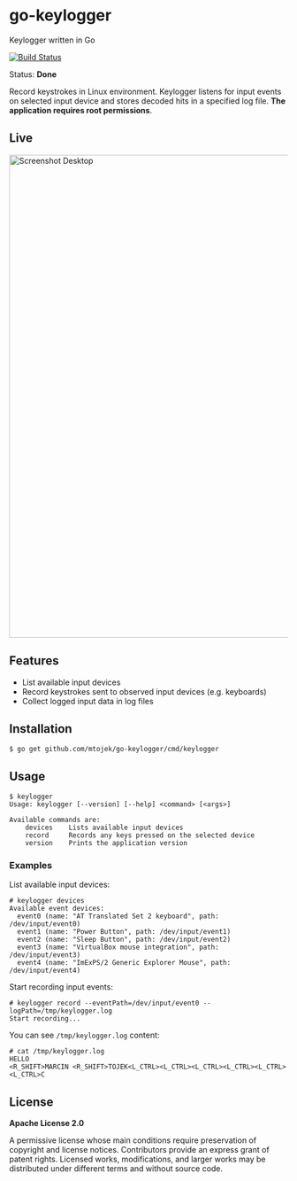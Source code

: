 # go-keylogger
Keylogger written in Go

[![Build Status](https://travis-ci.org/mtojek/go-keylogger.svg?branch=master)](https://travis-ci.org/mtojek/go-keylogger)

Status: **Done**

Record keystrokes in Linux environment. Keylogger listens for input events on selected input device and stores decoded hits in a specified log file. **The application requires root permissions**.

## Live

<img src="https://github.com/mtojek/go-keylogger/blob/master/screenshot-1.png" alt="Screenshot Desktop" width="872px" />

## Features

* List available input devices
* Record keystrokes sent to observed input devices (e.g. keyboards)
* Collect logged input data in log files

## Installation

~~~
$ go get github.com/mtojek/go-keylogger/cmd/keylogger
~~~

## Usage

~~~
$ keylogger 
Usage: keylogger [--version] [--help] <command> [<args>]

Available commands are:
    devices    Lists available input devices
    record     Records any keys pressed on the selected device
    version    Prints the application version
~~~

### Examples

List available input devices:

~~~
# keylogger devices
Available event devices:
  event0 (name: "AT Translated Set 2 keyboard", path: /dev/input/event0)
  event1 (name: "Power Button", path: /dev/input/event1)
  event2 (name: "Sleep Button", path: /dev/input/event2)
  event3 (name: "VirtualBox mouse integration", path: /dev/input/event3)
  event4 (name: "ImExPS/2 Generic Explorer Mouse", path: /dev/input/event4)
~~~

Start recording input events:

~~~
# keylogger record --eventPath=/dev/input/event0 --logPath=/tmp/keylogger.log
Start recording...
~~~

You can see ```/tmp/keylogger.log``` content:

~~~
# cat /tmp/keylogger.log 
HELLO
<R_SHIFT>MARCIN <R_SHIFT>TOJEK<L_CTRL><L_CTRL><L_CTRL><L_CTRL><L_CTRL><L_CTRL>C
~~~

## License

**Apache License 2.0**

A permissive license whose main conditions require preservation of copyright and license notices. Contributors provide an express grant of patent rights. Licensed works, modifications, and larger works may be distributed under different terms and without source code.
